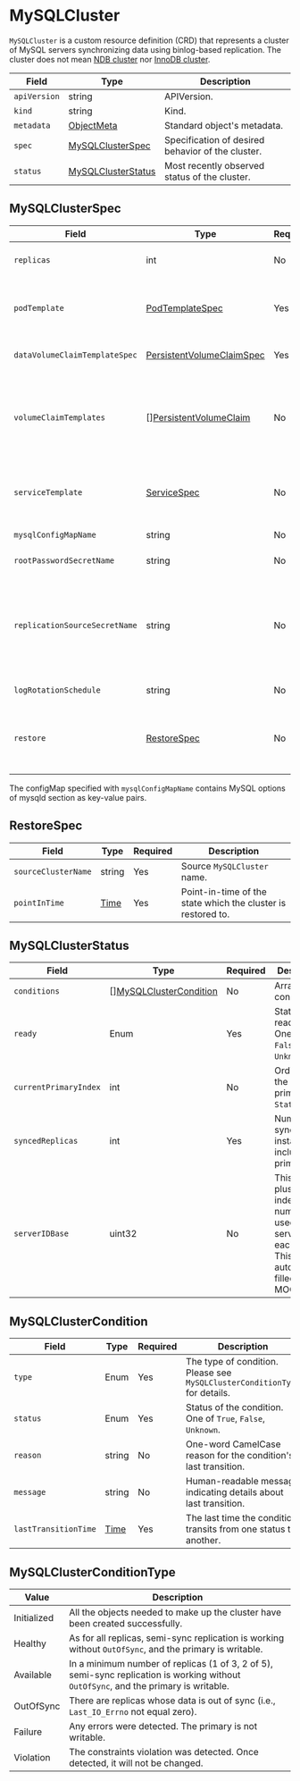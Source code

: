 MySQLCluster
===========

`MySQLCluster` is a custom resource definition (CRD) that represents a cluster of MySQL servers synchronizing data using binlog-based replication.
The cluster does not mean [NDB cluster](https://dev.mysql.com/doc/refman/8.0/en/mysql-cluster.html) nor [InnoDB cluster](https://dev.mysql.com/doc/refman/8.0/en/mysql-innodb-cluster-userguide.html).

| Field        | Type                                      | Description                                       |
| ------------ | ----------------------------------------- | ------------------------------------------------- |
| `apiVersion` | string                                    | APIVersion.                                       |
| `kind`       | string                                    | Kind.                                             |
| `metadata`   | [ObjectMeta]                              | Standard object's metadata.                       |
| `spec`       | [MySQLClusterSpec](#MySQLClusterSpec)     | Specification of desired behavior of the cluster. |
| `status`     | [MySQLClusterStatus](#MySQLClusterStatus) | Most recently observed status of the cluster.     |

MySQLClusterSpec
----------------

| Field                         | Type                        | Required | Description                                                                                                                                                                                                |
| ----------------------------- | --------------------------- | -------- | ---------------------------------------------------------------------------------------------------------------------------------------------------------------------------------------------------------- |
| `replicas`                    | int                         | No       | The number of instances. Available values are 1, 3, and 5. Default value is 1.                                                                                                                             |
| `podTemplate`                 | [PodTemplateSpec]           | Yes      | `Pod` template for MySQL server container.<br /> Strictly, the metadata for this template is a subset of [ObjectMeta].                                                                                     |
| `dataVolumeClaimTemplateSpec` | [PersistentVolumeClaimSpec] | Yes      | `PersistentVolumeClaimSpec` template for MySQL data volume.                                                                                                                                                |
| `volumeClaimTemplates`        | \[\][PersistentVolumeClaim] | No       | `PersistentVolumeClaim` templates for volumes used by MySQL server container, except for data volume.<br /> Strictly, the metadata for each template is a subset of [ObjectMeta].                          |
| `serviceTemplate`             | [ServiceSpec]               | No       | `Service` template for both primary and replicas.<br/> Note that MOCO will overwrites only `Ports` and `Selector` fields.                                                                                  |
| `mysqlConfigMapName`          | string                      | No       | `ConfigMap` name of MySQL config.                                                                                                                                                                          |
| `rootPasswordSecretName`      | string                      | No       | `Secret` name for root user config.                                                                                                                                                                        |
| `replicationSourceSecretName` | string                      | No       | `Secret` name which contains replication source info. Keys must appear in [Options].<br/> If this field is given, the `MySQLCluster` works as an intermediate primary (i.e., works as read-only replicas). |
| `logRotationSchedule`         | string                      | No       | Schedule in Cron format for MySQL log rotation.                                                                                                                                                            |
| `restore`                     | [RestoreSpec](#RestoreSpec) | No       | Specification to perform Point-in-Time-Recovery from existing cluster.<br/> If this field is filled, start restoring. This field is unable to be updated.                                                  |

The configMap specified with `mysqlConfigMapName` contains MySQL options of mysqld section as key-value pairs.

RestoreSpec
-----------

| Field               | Type   | Required | Description                                                  |
| ------------------- | ------ | -------- | ------------------------------------------------------------ |
| `sourceClusterName` | string | Yes      | Source `MySQLCluster` name.                                  |
| `pointInTime`       | [Time] | Yes      | Point-in-time of the state which the cluster is restored to. |

MySQLClusterStatus
------------------

| Field                 | Type                                                | Required | Description                                                                                                             |
| --------------------- | --------------------------------------------------- | -------- | ----------------------------------------------------------------------------------------------------------------------- |
| `conditions`          | \[\][MySQLClusterCondition](#MySQLClusterCondition) | No       | Array of conditions.                                                                                                    |
| `ready`               | Enum                                                | Yes      | Status of readiness. One of `True`, `False`, `Unknown`.                                                                 |
| `currentPrimaryIndex` | int                                                 | No       | Ordinal of the current primary in `StatefulSet`.                                                                        |
| `syncedReplicas`      | int                                                 | Yes      | Number of synced instances including the primary.                                                                       |
| `serverIDBase`        | uint32                                              | No       | This value plus the Pod index number is used as the server-id for each Pod. This value is automatically filled by MOCO. |

MySQLClusterCondition
---------------------

| Field                | Type   | Required | Description                                                                |
| -------------------- | ------ | -------- | -------------------------------------------------------------------------- |
| `type`               | Enum   | Yes      | The type of condition. Please see `MySQLClusterConditionType` for details. |
| `status`             | Enum   | Yes      | Status of the condition. One of `True`, `False`, `Unknown`.                |
| `reason`             | string | No       | One-word CamelCase reason for the condition's last transition.             |
| `message`            | string | No       | Human-readable message indicating details about last transition.           |
| `lastTransitionTime` | [Time] | Yes      | The last time the condition transits from one status to another.           |

MySQLClusterConditionType
------------------------

| Value       | Description                                                                                                                          |
| ----------- | ------------------------------------------------------------------------------------------------------------------------------------ |
| Initialized | All the objects needed to make up the cluster have been created successfully.                                                        |
| Healthy     | As for all replicas, semi-sync replication is working without `OutOfSync`, and the primary is writable.                              |
| Available   | In a minimum number of replicas (1 of 3, 2 of 5), semi-sync replication is working without `OutOfSync`, and the primary is writable. |
| OutOfSync   | There are replicas whose data is out of sync (i.e., `Last_IO_Errno` not equal zero).                                                 |
| Failure     | Any errors were detected. The primary is not writable.                                                                               |
| Violation   | The constraints violation was detected. Once detected, it will not be changed.                                                       |



[ObjectMeta]: https://kubernetes.io/docs/reference/generated/kubernetes-api/v1.18/#objectmeta-v1-meta
[Time]: https://kubernetes.io/docs/reference/generated/kubernetes-api/v1.18/#time-v1-meta
[PersistentVolumeClaim]: https://kubernetes.io/docs/reference/generated/kubernetes-api/v1.18/#persistentvolumeclaim-v1-core
[PersistentVolumeClaimSpec]: https://kubernetes.io/docs/reference/generated/kubernetes-api/v1.18/#persistentvolumeclaimspec-v1-core
[PodTemplateSpec]: https://kubernetes.io/docs/reference/generated/kubernetes-api/v1.18/#podtemplatespec-v1-core
[ServiceSpec]: https://kubernetes.io/docs/reference/generated/kubernetes-api/v1.18/#servicespec-v1-core
[Options]: https://dev.mysql.com/doc/refman/8.0/en/change-master-to.html
